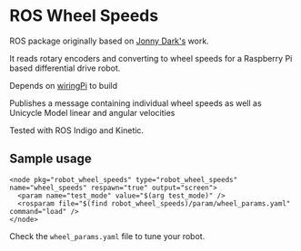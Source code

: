 # ROS Wheel Speeds
ROS package originally based on [Jonny Dark's](https://github.com/jonnydark/ros_wheel_speeds) work.

It reads rotary encoders and converting to wheel speeds for a Raspberry Pi based differential drive robot.

Depends on [wiringPi](http://wiringpi.com/) to build

Publishes a message containing individual wheel speeds as well as Unicycle Model linear and angular velocities

Tested with ROS Indigo and Kinetic.

## Sample usage

```
<node pkg="robot_wheel_speeds" type="robot_wheel_speeds" name="wheel_speeds" respawn="true" output="screen">
  <param name="test_mode" value="$(arg test_mode)" />
  <rosparam file="$(find robot_wheel_speeds)/param/wheel_params.yaml" command="load" />
</node>
```

Check the `wheel_params.yaml` file to tune your robot.
